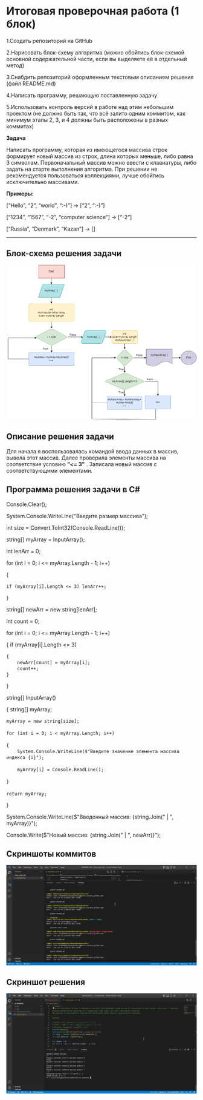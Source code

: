 # Итоговая проверочная работа (1 блок)

1.Создать репозиторий на GitHub

2.Нарисовать блок-схему алгоритма (можно обойтись блок-схемой основной содержательной части, если вы выделяете её в отдельный метод)

3.Снабдить репозиторий оформленным текстовым описанием решения (файл README.md)

4.Написать программу, решающую поставленную задачу

5.Использовать контроль версий в работе над этим небольшим проектом (не должно быть так, что всё залито одним коммитом, как минимум этапы 2, 3, и 4 должны быть расположены в разных коммитах)

**Задача**

Написать программу, которая из имеющегося массива строк формирует новый массив из строк, длина которых меньше, либо равна 3 символам. Первоначальный массив можно ввести с клавиатуры, либо задать на старте выполнения алгоритма. При решении не рекомендуется пользоваться коллекциями, лучше обойтись исключительно массивами.

**Примеры:**

[“Hello”, “2”, “world”, “:-)”] → [“2”, “:-)”]

[“1234”, “1567”, “-2”, “computer science”] → [“-2”]

[“Russia”, “Denmark”, “Kazan”] → []

----------------------------------------------------------------------------
## Блок-схема решения задачи
![](https://github.com/AlexandraPirog/Final-Task/blob/master/%D0%91%D0%BB%D0%BE%D0%BA-%D1%81%D1%85%D0%B5%D0%BC%D0%B0.png)

## Описание решения задачи
Для начала я воспользовалась командой ввода данных в массив, вывела этот массив.
Далее проверила элементы массива на соответствие условию **"<= 3"** . Записала новый массив с соответствующими элементами.


## Программа решения задачи в C#

Console.Clear();

System.Console.WriteLine("Введите размер массива");

int size = Convert.ToInt32(Console.ReadLine());

string[] myArray = InputArray();

int lenArr = 0;

for (int i = 0; i <= myArray.Length - 1; i++)

{
   
    if (myArray[i].Length <= 3) lenArr++;
}

string[] newArr = new string[lenArr];

int count = 0;

for (int i = 0; i <= myArray.Length - 1; i++)

{
    if (myArray[i].Length <= 3)

    {
        newArr[count] = myArray[i];
        count++;
    }
}

string[] InputArray()

{
    string[] myArray;

    myArray = new string[size];

    for (int i = 0; i < myArray.Length; i++)

    {
        System.Console.WriteLine($"Введите значение элемента массива индекса {i}");

        myArray[i] = Console.ReadLine();

    }

    return myArray;
}

System.Console.WriteLine($"Введенный массив: {string.Join(" | ", myArray)}");

Console.Write($"Новый массив: {string.Join(" | ", newArr)}");

## Скриншоты коммитов

![](https://github.com/AlexandraPirog/Final-Task/blob/master/%D0%9A%D0%BE%D0%BC%D0%BC%D0%B8%D1%82%D1%8B.png)

## Скриншот решения 
![](https://github.com/AlexandraPirog/Final-Task/blob/master/%D0%A0%D0%B5%D1%88%D0%B5%D0%BD%D0%B8%D0%B5.png)
